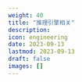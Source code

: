 ```yaml
---
weight: 40
title: "推理引擎相关"
description:
icon: engineering
date: 2023-09-13
lastmod: 2023-09-13
draft: false
images: []
---
```

